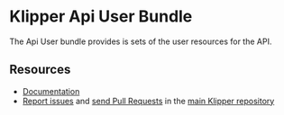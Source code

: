 Klipper Api User Bundle
=======================

The Api User bundle provides is sets of the user resources for the API.

Resources
---------

- [Documentation](https://doc.klipper.dev/bundles/api-user-bundle)
- [Report issues](https://github.com/klipperdev/klipper/issues)
  and [send Pull Requests](https://github.com/klipperdev/klipper/pulls)
  in the [main Klipper repository](https://github.com/klipperdev/klipper)

